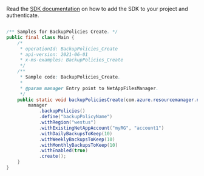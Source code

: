 Read the [SDK documentation](https://github.com/Azure/azure-sdk-for-java/blob/azure-resourcemanager-netapp_1.0.0-beta.5/sdk/netapp/azure-resourcemanager-netapp/README.md) on how to add the SDK to your project and authenticate.

```java

/** Samples for BackupPolicies Create. */
public final class Main {
    /*
     * operationId: BackupPolicies_Create
     * api-version: 2021-06-01
     * x-ms-examples: BackupPolicies_Create
     */
    /**
     * Sample code: BackupPolicies_Create.
     *
     * @param manager Entry point to NetAppFilesManager.
     */
    public static void backupPoliciesCreate(com.azure.resourcemanager.netapp.NetAppFilesManager manager) {
        manager
            .backupPolicies()
            .define("backupPolicyName")
            .withRegion("westus")
            .withExistingNetAppAccount("myRG", "account1")
            .withDailyBackupsToKeep(10)
            .withWeeklyBackupsToKeep(10)
            .withMonthlyBackupsToKeep(10)
            .withEnabled(true)
            .create();
    }
}
```
